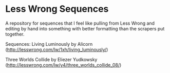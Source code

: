 Less Wrong Sequences
====================

A repository for sequences that I feel like pulling from Less Wrong and editing by hand into something with better formatting than the scrapers put together.

Sequences:
Living Luminously by Alicorn (http://lesswrong.com/lw/1xh/living_luminously/)

Three Worlds Collide by Eliezer Yudkowsky (http://lesswrong.com/lw/y4/three_worlds_collide_08/)
